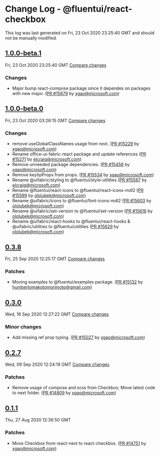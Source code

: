 # Change Log - @fluentui/react-checkbox

This log was last generated on Fri, 23 Oct 2020 23:25:40 GMT and should not be manually modified.

<!-- Start content -->

## [1.0.0-beta.1](https://github.com/microsoft/fluentui/tree/@fluentui/react-checkbox_v1.0.0-beta.1)

Fri, 23 Oct 2020 23:25:40 GMT 
[Compare changes](https://github.com/microsoft/fluentui/compare/@fluentui/react-checkbox_v1.0.0-beta.0..@fluentui/react-checkbox_v1.0.0-beta.1)

### Changes

- Major bump react-compose package since it dependes on packages with new major. ([PR #15679](https://github.com/microsoft/fluentui/pull/15679) by xgao@microsoft.com)

## [1.0.0-beta.0](https://github.com/microsoft/fluentui/tree/@fluentui/react-checkbox_v1.0.0-beta.0)

Fri, 23 Oct 2020 03:26:15 GMT 
[Compare changes](https://github.com/microsoft/fluentui/compare/@fluentui/react-checkbox_v0.3.8..@fluentui/react-checkbox_v1.0.0-beta.0)

### Changes

- remove useGlobalClassNames usage from next. ([PR #15229](https://github.com/microsoft/fluentui/pull/15229) by xgao@microsoft.com)
- Rename office-ui-fabric-react package and update references ([PR #15271](https://github.com/microsoft/fluentui/pull/15271) by elcraig@microsoft.com)
- Remove unneeded package dependencies. ([PR #15456](https://github.com/microsoft/fluentui/pull/15456) by xgao@microsoft.com)
- Remove keytipProps from props. ([PR #15534](https://github.com/microsoft/fluentui/pull/15534) by xgao@microsoft.com)
- Rename @uifabric/styling to @fluentui/style-utilities ([PR #15567](https://github.com/microsoft/fluentui/pull/15567) by elcraig@microsoft.com)
- Rename @fluentui/react-icons to @fluentui/react-icons-mdl2 ([PR #15599](https://github.com/microsoft/fluentui/pull/15599) by ololubek@microsoft.com)
- Rename @uifabric/icons to @fluentui/font-icons-mdl2 ([PR #15603](https://github.com/microsoft/fluentui/pull/15603) by ololubek@microsoft.com)
- Rename @uifabric/set-version to @fluentui/set-version ([PR #15616](https://github.com/microsoft/fluentui/pull/15616) by ololubek@microsoft.com)
- Rename @uifabric/react-hooks to @fluentui/react-hooks & @uifabric/utilities to @fluentui/utilities ([PR #15629](https://github.com/microsoft/fluentui/pull/15629) by ololubek@microsoft.com)

## [0.3.8](https://github.com/microsoft/fluentui/tree/@fluentui/react-checkbox_v0.3.8)

Fri, 25 Sep 2020 12:25:17 GMT 
[Compare changes](https://github.com/microsoft/fluentui/compare/@fluentui/react-checkbox_v0.3.6..@fluentui/react-checkbox_v0.3.8)

### Patches

- Moving examples to @fluentui/examples package. ([PR #15132](https://github.com/microsoft/fluentui/pull/15132) by humbertomakotomorimoto@gmail.com)

## [0.3.0](https://github.com/microsoft/fluentui/tree/@fluentui/react-checkbox_v0.3.0)

Wed, 16 Sep 2020 12:27:22 GMT 
[Compare changes](https://github.com/microsoft/fluentui/compare/@fluentui/react-checkbox_v0.2.7..@fluentui/react-checkbox_v0.3.0)

### Minor changes

- Add missing ref prop typing. ([PR #15027](https://github.com/microsoft/fluentui/pull/15027) by xgao@microsoft.com)

## [0.2.7](https://github.com/microsoft/fluentui/tree/@fluentui/react-checkbox_v0.2.7)

Wed, 09 Sep 2020 12:24:19 GMT 
[Compare changes](https://github.com/microsoft/fluentui/compare/@fluentui/react-checkbox_v0.1.1..@fluentui/react-checkbox_v0.2.7)

### Patches

- Remove usage of compose and scss from Checkbox; Move latest code to next folder. ([PR #14809](https://github.com/microsoft/fluentui/pull/14809) by xgao@microsoft.com)

## [0.1.1](https://github.com/microsoft/fluentui/tree/@fluentui/react-checkbox_v0.1.1)

Thu, 27 Aug 2020 12:36:50 GMT

### Patches

- Move Checkbox from react-next to react-checkbox. ([PR #14751](https://github.com/microsoft/fluentui/pull/14751) by xgao@microsoft.com)

